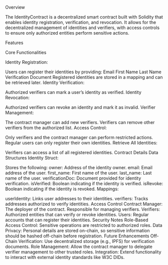 Overview

The IdentityContract is a decentralized smart contract built with Solidity that enables identity registration, verification, and revocation. It allows for the decentralized management of identities and verifiers, with access controls to ensure only authorized entities perform sensitive actions.

Features

Core Functionalities

Identity Registration:

Users can register their identities by providing:
Email
First Name
Last Name
Verification Document
Registered identities are stored in a mapping and can be retrieved later.
Identity Verification:

Authorized verifiers can mark a user’s identity as verified.
Identity Revocation:

Authorized verifiers can revoke an identity and mark it as invalid.
Verifier Management:

The contract manager can add new verifiers.
Verifiers can remove other verifiers from the authorized list.
Access Control:

Only verifiers and the contract manager can perform restricted actions.
Regular users can only register their own identities.
Retrieve All Identities:

Verifiers can access a list of all registered identities.
Contract Details
Data Structures
Identity Struct:

Stores the following:
owner: Address of the identity owner.
email: Email address of the user.
first_name: First name of the user.
last_name: Last name of the user.
verificationDoc: Document provided for identity verification.
isVerified: Boolean indicating if the identity is verified.
isRevoke: Boolean indicating if the identity is revoked.
Mappings:

userIdentity: Links user addresses to their identities.
verifiers: Tracks addresses authorized to verify identities.
Access Control
Contract Manager:
The deployer of the contract.
Responsible for managing verifiers.
Verifiers:
Authorized entities that can verify or revoke identities.
Users:
Regular accounts that can register their identities.
Security Notes
Role-Based Access Control:
Sensitive operations are restricted to authorized roles.
Data Privacy:
Personal details are stored on-chain, so sensitive information should be hashed off-chain before registration.
Future Enhancements
Off-Chain Verification:
Use decentralized storage (e.g., IPFS) for verification documents.
Role Management:
Allow the contract manager to delegate verifier management to other trusted roles.
Integration:
Extend functionality to interact with external identity standards like W3C DIDs.
